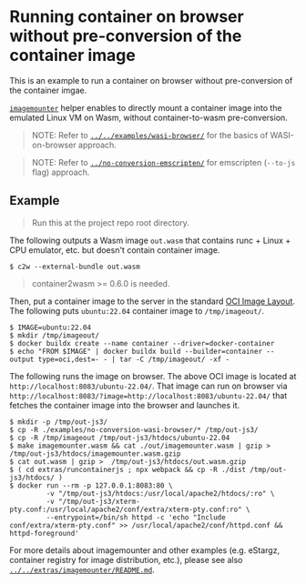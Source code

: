 # Running container on browser without pre-conversion of the container image

This is an example to run a container on browser without pre-conversion of the container imgae.

[`imagemounter`](./extras/imagemounter/) helper enables to directly mount a container image into the emulated Linux VM on Wasm, without container-to-wasm pre-conversion.

> NOTE: Refer to [`../../examples/wasi-browser/`](../../examples/wasi-browser/) for the basics of WASI-on-browser approach.

> NOTE: Refer to [`../no-conversion-emscripten/`](../no-conversion-emscripten/) for emscripten (`--to-js` flag) approach.

## Example

> Run this at the project repo root directory.

The following outputs a Wasm image `out.wasm` that contains runc + Linux + CPU emulator, etc. but doesn't contain container image.

```console
$ c2w --external-bundle out.wasm
```

> container2wasm >= 0.6.0 is needed.

Then, put a container image to the server in the standard [OCI Image Layout](https://github.com/opencontainers/image-spec/blob/v1.0.2/image-layout.md).
The following puts `ubuntu:22.04` container image to `/tmp/imageout/`.

```console
$ IMAGE=ubuntu:22.04
$ mkdir /tmp/imageout/
$ docker buildx create --name container --driver=docker-container
$ echo "FROM $IMAGE" | docker buildx build --builder=container --output type=oci,dest=- - | tar -C /tmp/imageout/ -xf -
```

The following runs the image on browser.
The above OCI image is located at `http://localhost:8083/ubuntu-22.04/`.
That image can run on browser via `http://localhost:8083/?image=http://localhost:8083/ubuntu-22.04/` that fetches the container image into the browser and launches it.

```console
$ mkdir -p /tmp/out-js3/
$ cp -R ./examples/no-conversion-wasi-browser/* /tmp/out-js3/
$ cp -R /tmp/imageout /tmp/out-js3/htdocs/ubuntu-22.04
$ make imagemounter.wasm && cat ./out/imagemounter.wasm | gzip >  /tmp/out-js3/htdocs/imagemounter.wasm.gzip
$ cat out.wasm | gzip >  /tmp/out-js3/htdocs/out.wasm.gzip
$ ( cd extras/runcontainerjs ; npx webpack && cp -R ./dist /tmp/out-js3/htdocs/ )
$ docker run --rm -p 127.0.0.1:8083:80 \
         -v "/tmp/out-js3/htdocs:/usr/local/apache2/htdocs/:ro" \
         -v "/tmp/out-js3/xterm-pty.conf:/usr/local/apache2/conf/extra/xterm-pty.conf:ro" \
         --entrypoint=/bin/sh httpd -c 'echo "Include conf/extra/xterm-pty.conf" >> /usr/local/apache2/conf/httpd.conf && httpd-foreground'
```

For more details about imagemounter and other examples (e.g. eStargz, container registry for image distribution, etc.), please see also [`../../extras/imagemounter/README.md`](./../../extras/imagemounter/README.md).
